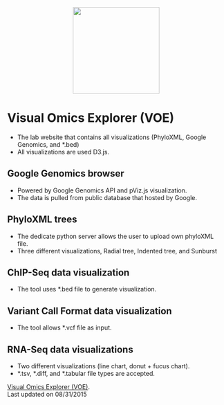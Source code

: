 <div style="text-align:center"><img src ="https://github.com/BCIL/PhyloD3/blob/master/Archive/BioITCore_logo/BioITCore_Logo_XL.png?raw=true" width=200 height=200/></div>

Visual Omics Explorer (VOE)
==================
- The lab website that contains all visualizations (PhyloXML, Google Genomics, and *.bed)
- All visualizations are used D3.js.

Google Genomics browser
---------------
- Powered by Google Genomics API and pViz.js visualization.
- The data is pulled from public database that hosted by Google.

PhyloXML trees
----------------
- The dedicate python server allows the user to upload own phyloXML file.
- Three different visualizations, Radial tree, Indented tree, and Sunburst

ChIP-Seq data visualization
---------------------------
- The tool uses *.bed file to generate visualization.

Variant Call Format data visualization
--------------------------------------
- The tool allows *.vcf file as input.

RNA-Seq data visualizations
--------------------------
- Two different visualizations (line chart, donut + fucus chart).
- *.tsv, *.diff, and *.tabular file types are accepted.

[Visual Omics Explorer (VOE)](http://tinyurl.com/bioitcore). <br>
Last updated on 08/31/2015

